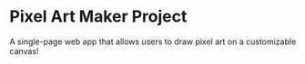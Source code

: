 # Pixel Art Maker Project
A single-page web app that allows users to draw pixel art on a customizable canvas!
